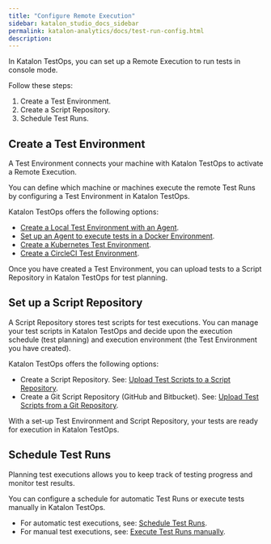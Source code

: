 ```yaml
---
title: "Configure Remote Execution"
sidebar: katalon_studio_docs_sidebar
permalink: katalon-analytics/docs/test-run-config.html 
description: 
---
```


In Katalon TestOps, you can set up a Remote Execution to run tests in console mode.

Follow these steps:
1. Create a Test Environment.
2. Create a Script Repository.
3. Schedule Test Runs.

## Create a Test Environment

A Test Environment connects your machine with Katalon TestOps to activate a Remote Execution.

You can define which machine or machines execute the remote Test Runs by configuring a Test Environment in Katalon TestOps.

Katalon TestOps offers the following options:

* [Create a Local Test Environment with an Agent](https://docs.katalon.com/katalon-analytics/docs/agents.html).
* [Set up an Agent to execute tests in a Docker Environment](https://docs.katalon.com/katalon-analytics/docs/docker.html).
* [Create a Kubernetes Test Environment](https://docs.katalon.com/katalon-analytics/docs/aws-eks.html).
* [Create a CircleCI Test Environment](https://docs.katalon.com/katalon-analytics/docs/circleci.html).

Once you have created a Test Environment, you can upload tests to a Script Repository in Katalon TestOps for test planning.

## Set up a Script Repository

A Script Repository stores test scripts for test executions. You can manage your test scripts in Katalon TestOps and decide upon the execution schedule (test planning) and execution environment (the Test Environment you have created).

Katalon TestOps offers the following options:

* Create a Script Repository. See: [Upload Test Scripts to a Script Repository](https://docs.katalon.com/katalon-analytics/docs/code-repo.html).
* Create a Git Script Repository (GitHub and Bitbucket). See: [Upload Test Scripts from a Git Repository](https://docs.katalon.com/katalon-analytics/docs/git-test-project.html).

With a set-up Test Environment and Script Repository, your tests are ready for execution in Katalon TestOps.

## Schedule Test Runs

Planning test executions allows you to keep track of testing progress and monitor test results.

You can configure a schedule for automatic Test Runs or execute tests manually in Katalon TestOps.

* For automatic test executions, see: [Schedule Test Runs](https://docs.katalon.com/katalon-analytics/docs/create-plan.html).
* For manual test executions, see: [Execute Test Runs manually](https://docs.katalon.com/katalon-analytics/docs/kt-scheduler.html).
